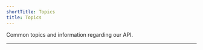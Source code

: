 ```yaml
---
shortTitle: Topics
title: Topics
---
```


Common topics and information regarding our API.

---

<Overview />
